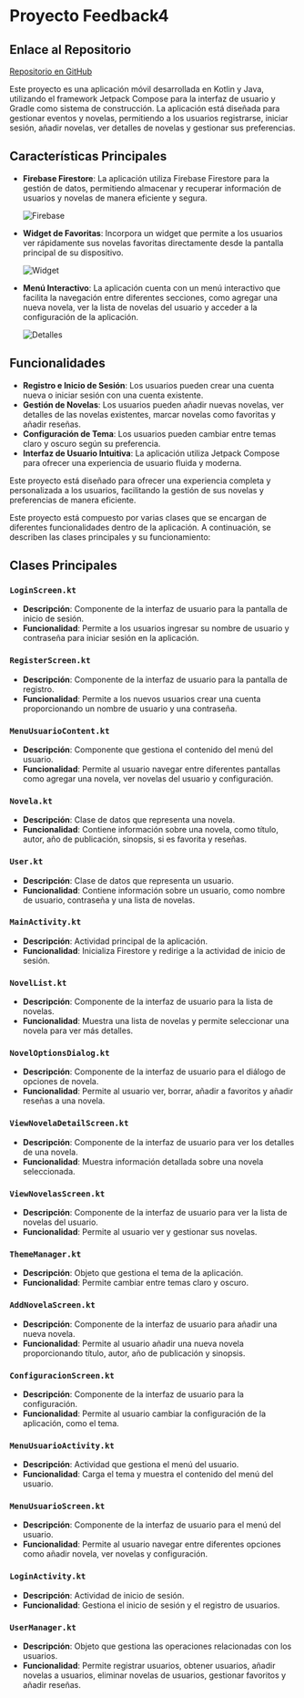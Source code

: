 # Proyecto Feedback4

## Enlace al Repositorio

[Repositorio en GitHub](https://github.com/jmartter/Feedback4_eventos.git)

Este proyecto es una aplicación móvil desarrollada en Kotlin y Java, utilizando el framework Jetpack Compose para la interfaz de usuario y Gradle como sistema de construcción. La aplicación está diseñada para gestionar eventos y novelas, permitiendo a los usuarios registrarse, iniciar sesión, añadir novelas, ver detalles de novelas y gestionar sus preferencias.

## Características Principales

- **Firebase Firestore**: La aplicación utiliza Firebase Firestore para la gestión de datos, permitiendo almacenar y recuperar información de usuarios y novelas de manera eficiente y segura.
  
  ![Firebase](res/drawable/firebase.png)

- **Widget de Favoritas**: Incorpora un widget que permite a los usuarios ver rápidamente sus novelas favoritas directamente desde la pantalla principal de su dispositivo.
  
  ![Widget](res/drawable/widget.png)

- **Menú Interactivo**: La aplicación cuenta con un menú interactivo que facilita la navegación entre diferentes secciones, como agregar una nueva novela, ver la lista de novelas del usuario y acceder a la configuración de la aplicación.
  
  ![Detalles](res/drawable/detalles.png)

## Funcionalidades

- **Registro e Inicio de Sesión**: Los usuarios pueden crear una cuenta nueva o iniciar sesión con una cuenta existente.
- **Gestión de Novelas**: Los usuarios pueden añadir nuevas novelas, ver detalles de las novelas existentes, marcar novelas como favoritas y añadir reseñas.
- **Configuración de Tema**: Los usuarios pueden cambiar entre temas claro y oscuro según su preferencia.
- **Interfaz de Usuario Intuitiva**: La aplicación utiliza Jetpack Compose para ofrecer una experiencia de usuario fluida y moderna.

Este proyecto está diseñado para ofrecer una experiencia completa y personalizada a los usuarios, facilitando la gestión de sus novelas y preferencias de manera eficiente.

Este proyecto está compuesto por varias clases que se encargan de diferentes funcionalidades dentro de la aplicación. A continuación, se describen las clases principales y su funcionamiento:

## Clases Principales

### `LoginScreen.kt`
- **Descripción**: Componente de la interfaz de usuario para la pantalla de inicio de sesión.
- **Funcionalidad**: Permite a los usuarios ingresar su nombre de usuario y contraseña para iniciar sesión en la aplicación.

### `RegisterScreen.kt`
- **Descripción**: Componente de la interfaz de usuario para la pantalla de registro.
- **Funcionalidad**: Permite a los nuevos usuarios crear una cuenta proporcionando un nombre de usuario y una contraseña.

### `MenuUsuarioContent.kt`
- **Descripción**: Componente que gestiona el contenido del menú del usuario.
- **Funcionalidad**: Permite al usuario navegar entre diferentes pantallas como agregar una novela, ver novelas del usuario y configuración.

### `Novela.kt`
- **Descripción**: Clase de datos que representa una novela.
- **Funcionalidad**: Contiene información sobre una novela, como título, autor, año de publicación, sinopsis, si es favorita y reseñas.

### `User.kt`
- **Descripción**: Clase de datos que representa un usuario.
- **Funcionalidad**: Contiene información sobre un usuario, como nombre de usuario, contraseña y una lista de novelas.

### `MainActivity.kt`
- **Descripción**: Actividad principal de la aplicación.
- **Funcionalidad**: Inicializa Firestore y redirige a la actividad de inicio de sesión.

### `NovelList.kt`
- **Descripción**: Componente de la interfaz de usuario para la lista de novelas.
- **Funcionalidad**: Muestra una lista de novelas y permite seleccionar una novela para ver más detalles.

### `NovelOptionsDialog.kt`
- **Descripción**: Componente de la interfaz de usuario para el diálogo de opciones de novela.
- **Funcionalidad**: Permite al usuario ver, borrar, añadir a favoritos y añadir reseñas a una novela.

### `ViewNovelaDetailScreen.kt`
- **Descripción**: Componente de la interfaz de usuario para ver los detalles de una novela.
- **Funcionalidad**: Muestra información detallada sobre una novela seleccionada.

### `ViewNovelasScreen.kt`
- **Descripción**: Componente de la interfaz de usuario para ver la lista de novelas del usuario.
- **Funcionalidad**: Permite al usuario ver y gestionar sus novelas.

### `ThemeManager.kt`
- **Descripción**: Objeto que gestiona el tema de la aplicación.
- **Funcionalidad**: Permite cambiar entre temas claro y oscuro.

### `AddNovelaScreen.kt`
- **Descripción**: Componente de la interfaz de usuario para añadir una nueva novela.
- **Funcionalidad**: Permite al usuario añadir una nueva novela proporcionando título, autor, año de publicación y sinopsis.

### `ConfiguracionScreen.kt`
- **Descripción**: Componente de la interfaz de usuario para la configuración.
- **Funcionalidad**: Permite al usuario cambiar la configuración de la aplicación, como el tema.

### `MenuUsuarioActivity.kt`
- **Descripción**: Actividad que gestiona el menú del usuario.
- **Funcionalidad**: Carga el tema y muestra el contenido del menú del usuario.

### `MenuUsuarioScreen.kt`
- **Descripción**: Componente de la interfaz de usuario para el menú del usuario.
- **Funcionalidad**: Permite al usuario navegar entre diferentes opciones como añadir novela, ver novelas y configuración.

### `LoginActivity.kt`
- **Descripción**: Actividad de inicio de sesión.
- **Funcionalidad**: Gestiona el inicio de sesión y el registro de usuarios.

### `UserManager.kt`
- **Descripción**: Objeto que gestiona las operaciones relacionadas con los usuarios.
- **Funcionalidad**: Permite registrar usuarios, obtener usuarios, añadir novelas a usuarios, eliminar novelas de usuarios, gestionar favoritos y añadir reseñas.